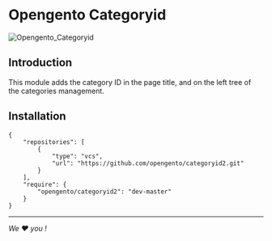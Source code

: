 Opengento Categoryid
=================

![Opengento_Categoryid](http://i.imgur.com/ihuIr2q.png)

## Introduction

This module adds the category ID in the page title, and on the left tree of the categories management.

## Installation

```
{
    "repositories": [
        {
            "type": "vcs",
            "url": "https://github.com/opengento/categoryid2.git"
        }
    ],
    "require": {
        "opengento/categoryid2": "dev-master"
    }
}
```

---
*We :heart: you !*
